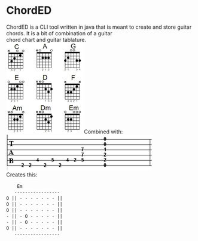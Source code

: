 # ChordED

ChordED is a CLI tool written in java that is meant to create and store guitar chords. It is a bit of combination of a guitar  
chord chart and guitar tablature.  
![chart](chart.png)Combined with:![tab](tab.png)  
Creates this:  
```
	Em  
   -----------------    
O || - - - - - - - ||  
O || - - - - - - - ||    
O || - - - - - - - ||  
- || - O - - - - - ||       
- || - O - - - - - ||  
O || - - - - - - - ||    
   -----------------
```
